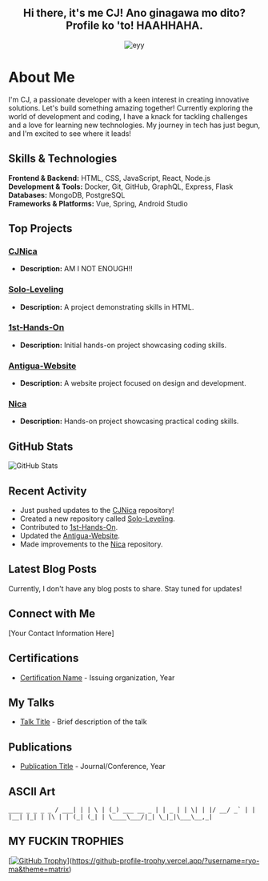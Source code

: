 <center>  
  <h2> Hi there, it's me CJ! Ano ginagawa mo dito? Profile ko 'to! HAAHHAHA. </h2>
</center>

<p align="center">
  <img src="https://github.com/user-attachments/assets/aeebade4-f5ac-49de-bb44-069129c062ba" alt="eyy">
</p>



# About Me

I'm CJ, a passionate developer with a keen interest in creating innovative solutions. Let's build something amazing together! Currently exploring the world of development and coding, I have a knack for tackling challenges and a love for learning new technologies. My journey in tech has just begun, and I'm excited to see where it leads!

## Skills & Technologies

**Frontend & Backend:** HTML, CSS, JavaScript, React, Node.js  
**Development & Tools:** Docker, Git, GitHub, GraphQL, Express, Flask  
**Databases:** MongoDB, PostgreSQL  
**Frameworks & Platforms:** Vue, Spring, Android Studio  

## Top Projects

### [CJNica](https://github.com/CJNica/CJNica)
- **Description:** AM I NOT ENOUGH!!

### [Solo-Leveling](https://github.com/CJNica/Solo-Leveling)
- **Description:** A project demonstrating skills in HTML.

### [1st-Hands-On](https://github.com/CJNica/1st-Hands-On)
- **Description:** Initial hands-on project showcasing coding skills.

### [Antigua-Website](https://github.com/CJNica/Antigua-Website)
- **Description:** A website project focused on design and development.

### [Nica](https://github.com/CJNica/Nica)
- **Description:** Hands-on project showcasing practical coding skills.

## GitHub Stats

![GitHub Stats](https://github-readme-stats.vercel.app/api?username=CJNica&show_icons=true&hide_title=true&count_private=true&theme=radical)

## Recent Activity

- Just pushed updates to the [CJNica](https://github.com/CJNica/CJNica) repository!
- Created a new repository called [Solo-Leveling](https://github.com/CJNica/Solo-Leveling).
- Contributed to [1st-Hands-On](https://github.com/CJNica/1st-Hands-On).
- Updated the [Antigua-Website](https://github.com/CJNica/Antigua-Website).
- Made improvements to the [Nica](https://github.com/CJNica/Nica) repository.

## Latest Blog Posts

Currently, I don't have any blog posts to share. Stay tuned for updates!

## Connect with Me

[Your Contact Information Here]

## Certifications

- [Certification Name](link-to-certificate) - Issuing organization, Year

## My Talks

- [Talk Title](link-to-talk) - Brief description of the talk

## Publications

- [Publication Title](link-to-publication) - Journal/Conference, Year

## ASCII Art
``` ____ _ _ _ _ / ___| | | \ | (_) ___ __ _ | | _ | | \| | |/ __/ _` | | |__| |_| | |\ | | (_| (_| | \____\___/|_| \_|_|\___\__,_| ```




## MY FUCKIN TROPHIES
[[![GitHub Trophy](https://github-profile-trophy.vercel.app/?username=CJNica&theme=radical)](https://github.com/ryo-ma/github-profile-trophy)](https://github-profile-trophy.vercel.app/?username=ryo-ma&theme=matrix)


